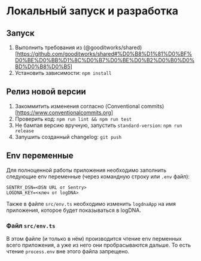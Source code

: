 # Локальный запуск и разработка

## Запуск
1. Выполнить требования из (@gooditworks/shared)[https://github.com/gooditworks/shared#%D0%B8%D1%81%D0%BF%D0%BE%D0%BB%D1%8C%D0%B7%D0%BE%D0%B2%D0%B0%D0%BD%D0%B8%D0%B5]
2. Установить зависимости: `npm install`

## Релиз новой версии
1. Закоммитить изменения согласно (Conventional commits)[https://www.conventionalcommits.org]
2. Проверить код: `npm run lint && npm run test`
3. Не бампая версию вручную, запустить `standard-version`: `npm run release`
4. Запушить созданный changelog: `git push`

## Env переменные
Для полноценной работы приложения необходимо заполнить следующие env переменные (через командную строку или `.env` файл):
```
SENTRY_DSN=<DSN URL от Sentry>
LOGDNA_KEY=<ключ от logDNA>
```

Также в файле `src/env.ts` необходимо изменить `logdnaApp` на имя приложения, которое будет показываться в logDNA.

### Файл `src/env.ts`

В этом файле (и только в нём) производится чтение env перменных всего приложения, а уже из него они пробрасываются дальше. То есть чтение `process.env` вне этого файла запрещено.